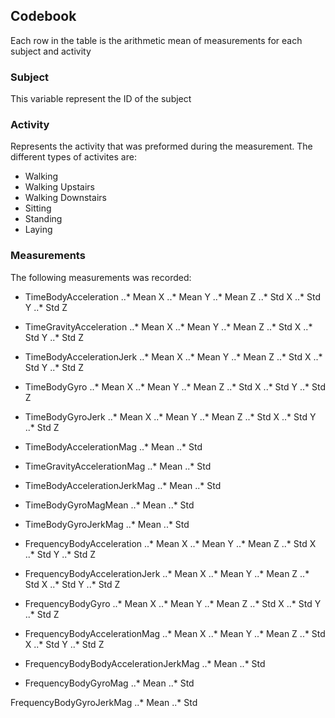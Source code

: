 
## Codebook

Each row in the table is the arithmetic mean of measurements for each subject and activity


### Subject

This variable represent the ID of the subject

### Activity

Represents the activity that was preformed during the measurement.
The different types of activites are:
* Walking
* Walking Upstairs
* Walking Downstairs
* Sitting
* Standing
* Laying



### Measurements

The following measurements was recorded:

* TimeBodyAcceleration
..* Mean X
..* Mean Y
..* Mean Z
..* Std X
..* Std Y
..* Std Z

* TimeGravityAcceleration
..* Mean X
..* Mean Y
..* Mean Z
..* Std X
..* Std Y
..* Std Z

* TimeBodyAccelerationJerk
..* Mean X
..* Mean Y
..* Mean Z
..* Std X
..* Std Y
..* Std Z

* TimeBodyGyro
..* Mean X
..* Mean Y
..* Mean Z
..* Std X
..* Std Y
..* Std Z

* TimeBodyGyroJerk
..* Mean X
..* Mean Y
..* Mean Z
..* Std X
..* Std Y
..* Std Z


* TimeBodyAccelerationMag
..* Mean
..* Std

* TimeGravityAccelerationMag
..* Mean
..* Std

* TimeBodyAccelerationJerkMag
..* Mean
..* Std

* TimeBodyGyroMagMean
..* Mean
..* Std

* TimeBodyGyroJerkMag
..* Mean
..* Std

* FrequencyBodyAcceleration
..* Mean X
..* Mean Y
..* Mean Z
..* Std X
..* Std Y
..* Std Z

* FrequencyBodyAccelerationJerk
..* Mean X
..* Mean Y
..* Mean Z
..* Std X
..* Std Y
..* Std Z

* FrequencyBodyGyro
..* Mean X
..* Mean Y
..* Mean Z
..* Std X
..* Std Y
..* Std Z

* FrequencyBodyAccelerationMag
..* Mean X
..* Mean Y
..* Mean Z
..* Std X
..* Std Y
..* Std Z

* FrequencyBodyBodyAccelerationJerkMag
..* Mean
..* Std


* FrequencyBodyGyroMag
..* Mean
..* Std

FrequencyBodyGyroJerkMag
..* Mean
..* Std

